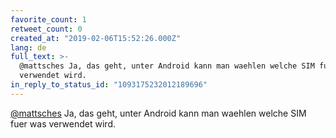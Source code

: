 ```yaml
---
favorite_count: 1
retweet_count: 0
created_at: "2019-02-06T15:52:26.000Z"
lang: de
full_text: >-
  @mattsches Ja, das geht, unter Android kann man waehlen welche SIM fuer was
  verwendet wird.
in_reply_to_status_id: "1093175232012189696"
---
```


[@mattsches](https://twitter.com/mattsches) Ja, das geht, unter Android kann man
waehlen welche SIM fuer was verwendet wird.
